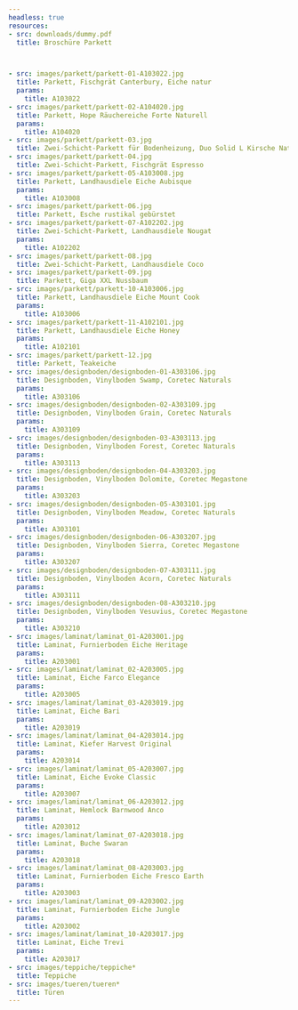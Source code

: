 ```yaml
---
headless: true
resources:
- src: downloads/dummy.pdf
  title: Broschüre Parkett



- src: images/parkett/parkett-01-A103022.jpg
  title: Parkett, Fischgrät Canterbury, Eiche natur
  params:
    title: A103022
- src: images/parkett/parkett-02-A104020.jpg
  title: Parkett, Hope Räuchereiche Forte Naturell
  params:
    title: A104020
- src: images/parkett/parkett-03.jpg
  title: Zwei-Schicht-Parkett für Bodenheizung, Duo Solid L Kirsche Naturell
- src: images/parkett/parkett-04.jpg
  title: Zwei-Schicht-Parkett, Fischgrät Espresso
- src: images/parkett/parkett-05-A103008.jpg
  title: Parkett, Landhausdiele Eiche Aubisque
  params:
    title: A103008
- src: images/parkett/parkett-06.jpg
  title: Parkett, Esche rustikal gebürstet
- src: images/parkett/parkett-07-A102202.jpg
  title: Zwei-Schicht-Parkett, Landhausdiele Nougat
  params:
    title: A102202
- src: images/parkett/parkett-08.jpg
  title: Zwei-Schicht-Parkett, Landhausdiele Coco
- src: images/parkett/parkett-09.jpg
  title: Parkett, Giga XXL Nussbaum
- src: images/parkett/parkett-10-A103006.jpg
  title: Parkett, Landhausdiele Eiche Mount Cook
  params:
    title: A103006
- src: images/parkett/parkett-11-A102101.jpg
  title: Parkett, Landhausdiele Eiche Honey
  params:
    title: A102101
- src: images/parkett/parkett-12.jpg
  title: Parkett, Teakeiche
- src: images/designboden/designboden-01-A303106.jpg
  title: Designboden, Vinylboden Swamp, Coretec Naturals
  params:
    title: A303106
- src: images/designboden/designboden-02-A303109.jpg
  title: Designboden, Vinylboden Grain, Coretec Naturals
  params:
    title: A303109
- src: images/designboden/designboden-03-A303113.jpg
  title: Designboden, Vinylboden Forest, Coretec Naturals
  params:
    title: A303113
- src: images/designboden/designboden-04-A303203.jpg
  title: Designboden, Vinylboden Dolomite, Coretec Megastone
  params:
    title: A303203
- src: images/designboden/designboden-05-A303101.jpg
  title: Designboden, Vinylboden Meadow, Coretec Naturals
  params:
    title: A303101
- src: images/designboden/designboden-06-A303207.jpg
  title: Designboden, Vinylboden Sierra, Coretec Megastone
  params:
    title: A303207
- src: images/designboden/designboden-07-A303111.jpg
  title: Designboden, Vinylboden Acorn, Coretec Naturals
  params:
    title: A303111
- src: images/designboden/designboden-08-A303210.jpg
  title: Designboden, Vinylboden Vesuvius, Coretec Megastone
  params:
    title: A303210
- src: images/laminat/laminat_01-A203001.jpg
  title: Laminat, Furnierboden Eiche Heritage
  params:
    title: A203001
- src: images/laminat/laminat_02-A203005.jpg
  title: Laminat, Eiche Farco Elegance
  params:
    title: A203005
- src: images/laminat/laminat_03-A203019.jpg
  title: Laminat, Eiche Bari
  params:
    title: A203019
- src: images/laminat/laminat_04-A203014.jpg
  title: Laminat, Kiefer Harvest Original
  params:
    title: A203014
- src: images/laminat/laminat_05-A203007.jpg
  title: Laminat, Eiche Evoke Classic
  params:
    title: A203007
- src: images/laminat/laminat_06-A203012.jpg
  title: Laminat, Hemlock Barnwood Anco
  params:
    title: A203012
- src: images/laminat/laminat_07-A203018.jpg
  title: Laminat, Buche Swaran
  params:
    title: A203018
- src: images/laminat/laminat_08-A203003.jpg
  title: Laminat, Furnierboden Eiche Fresco Earth
  params:
    title: A203003
- src: images/laminat/laminat_09-A203002.jpg
  title: Laminat, Furnierboden Eiche Jungle
  params:
    title: A203002
- src: images/laminat/laminat_10-A203017.jpg
  title: Laminat, Eiche Trevi
  params:
    title: A203017
- src: images/teppiche/teppiche*
  title: Teppiche
- src: images/tueren/tueren*
  title: Türen
---
```

